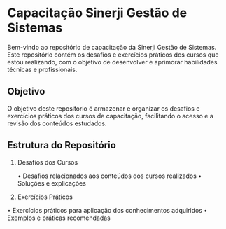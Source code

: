 # Capacitação Sinerji Gestão de Sistemas

Bem-vindo ao repositório de capacitação da Sinerji Gestão de Sistemas. Este repositório contém os desafios e exercícios práticos dos cursos que estou realizando, com o objetivo de desenvolver e aprimorar habilidades técnicas e profissionais.

## Objetivo

O objetivo deste repositório é armazenar e organizar os desafios e exercícios práticos dos cursos de capacitação, facilitando o acesso e a revisão dos conteúdos estudados.

## Estrutura do Repositório

1. Desafios dos Cursos


    • Desafios relacionados aos conteúdos dos cursos realizados
    • Soluções e explicações

2.  Exercícios Práticos

• Exercícios práticos para aplicação dos conhecimentos adquiridos
• Exemplos e práticas recomendadas
